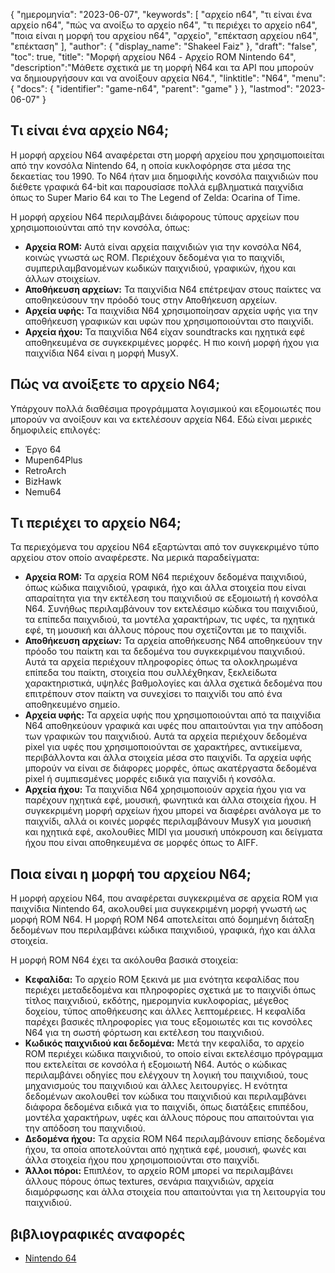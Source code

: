 {
"ημερομηνία": "2023-06-07",
  "keywords": [
"αρχείο n64",
"τι είναι ένα αρχείο n64",
"πώς να ανοίξω το αρχείο n64",
"τι περιέχει το αρχείο n64",
"ποια είναι η μορφή του αρχείου n64",
"αρχείο",
"επέκταση αρχείου n64",
"επέκταση"
],
  "author": {
"display_name": "Shakeel Faiz"
},
"draft": "false",
"toc": true,
"title": "Μορφή αρχείου N64 - Αρχείο ROM Nintendo 64",
  "description":"Μάθετε σχετικά με τη μορφή N64 και τα API που μπορούν να δημιουργήσουν και να ανοίξουν αρχεία N64.",
"linktitle": "N64",
  "menu": {
    "docs": {
      "identifier": "game-n64",
      "parent": "game"
}
},
"lastmod": "2023-06-07"
}

## Τι είναι ένα αρχείο N64;

Η μορφή αρχείου N64 αναφέρεται στη μορφή αρχείου που χρησιμοποιείται από την κονσόλα Nintendo 64, η οποία κυκλοφόρησε στα μέσα της δεκαετίας του 1990. Το N64 ήταν μια δημοφιλής κονσόλα παιχνιδιών που διέθετε γραφικά 64-bit και παρουσίασε πολλά εμβληματικά παιχνίδια όπως το Super Mario 64 και το The Legend of Zelda: Ocarina of Time.

Η μορφή αρχείου N64 περιλαμβάνει διάφορους τύπους αρχείων που χρησιμοποιούνται από την κονσόλα, όπως:

- **Αρχεία ROM:** Αυτά είναι αρχεία παιχνιδιών για την κονσόλα N64, κοινώς γνωστά ως ROM. Περιέχουν δεδομένα για το παιχνίδι, συμπεριλαμβανομένων κωδικών παιχνιδιού, γραφικών, ήχου και άλλων στοιχείων.
- **Αποθήκευση αρχείων:** Τα παιχνίδια N64 επέτρεψαν στους παίκτες να αποθηκεύσουν την πρόοδό τους στην Αποθήκευση αρχείων.
- **Αρχεία υφής:** Τα παιχνίδια N64 χρησιμοποίησαν αρχεία υφής για την αποθήκευση γραφικών και υφών που χρησιμοποιούνται στο παιχνίδι.
- **Αρχεία ήχου:** Τα παιχνίδια N64 είχαν soundtracks και ηχητικά εφέ αποθηκευμένα σε συγκεκριμένες μορφές. Η πιο κοινή μορφή ήχου για παιχνίδια N64 είναι η μορφή MusyX.

## Πώς να ανοίξετε το αρχείο N64;

Υπάρχουν πολλά διαθέσιμα προγράμματα λογισμικού και εξομοιωτές που μπορούν να ανοίξουν και να εκτελέσουν αρχεία N64. Εδώ είναι μερικές δημοφιλείς επιλογές:

- Έργο 64
- Mupen64Plus
- RetroArch
- BizHawk
- Nemu64

## Τι περιέχει το αρχείο N64;

Τα περιεχόμενα του αρχείου N64 εξαρτώνται από τον συγκεκριμένο τύπο αρχείου στον οποίο αναφέρεστε. Να μερικά παραδείγματα:

- **Αρχεία ROM:** Τα αρχεία ROM N64 περιέχουν δεδομένα παιχνιδιού, όπως κώδικα παιχνιδιού, γραφικά, ήχο και άλλα στοιχεία που είναι απαραίτητα για την εκτέλεση του παιχνιδιού σε εξομοιωτή ή κονσόλα N64. Συνήθως περιλαμβάνουν τον εκτελέσιμο κώδικα του παιχνιδιού, τα επίπεδα παιχνιδιού, τα μοντέλα χαρακτήρων, τις υφές, τα ηχητικά εφέ, τη μουσική και άλλους πόρους που σχετίζονται με το παιχνίδι.
- **Αποθήκευση αρχείων:** Τα αρχεία αποθήκευσης N64 αποθηκεύουν την πρόοδο του παίκτη και τα δεδομένα του συγκεκριμένου παιχνιδιού. Αυτά τα αρχεία περιέχουν πληροφορίες όπως τα ολοκληρωμένα επίπεδα του παίκτη, στοιχεία που συλλέχθηκαν, ξεκλείδωτα χαρακτηριστικά, υψηλές βαθμολογίες και άλλα σχετικά δεδομένα που επιτρέπουν στον παίκτη να συνεχίσει το παιχνίδι του από ένα αποθηκευμένο σημείο.
- **Αρχεία υφής:** Τα αρχεία υφής που χρησιμοποιούνται από τα παιχνίδια N64 αποθηκεύουν γραφικά και υφές που απαιτούνται για την απόδοση των γραφικών του παιχνιδιού. Αυτά τα αρχεία περιέχουν δεδομένα pixel για υφές που χρησιμοποιούνται σε χαρακτήρες, αντικείμενα, περιβάλλοντα και άλλα στοιχεία μέσα στο παιχνίδι. Τα αρχεία υφής μπορούν να είναι σε διάφορες μορφές, όπως ακατέργαστα δεδομένα pixel ή συμπιεσμένες μορφές ειδικά για παιχνίδι ή κονσόλα.
- **Αρχεία ήχου:** Τα παιχνίδια N64 χρησιμοποιούν αρχεία ήχου για να παρέχουν ηχητικά εφέ, μουσική, φωνητικά και άλλα στοιχεία ήχου. Η συγκεκριμένη μορφή αρχείων ήχου μπορεί να διαφέρει ανάλογα με το παιχνίδι, αλλά οι κοινές μορφές περιλαμβάνουν MusyX για μουσική και ηχητικά εφέ, ακολουθίες MIDI για μουσική υπόκρουση και δείγματα ήχου που είναι αποθηκευμένα σε μορφές όπως το AIFF.

## Ποια είναι η μορφή του αρχείου N64;

Η μορφή αρχείου N64, που αναφέρεται συγκεκριμένα σε αρχεία ROM για παιχνίδια Nintendo 64, ακολουθεί μια συγκεκριμένη μορφή γνωστή ως μορφή ROM N64. Η μορφή ROM N64 αποτελείται από δομημένη διάταξη δεδομένων που περιλαμβάνει κώδικα παιχνιδιού, γραφικά, ήχο και άλλα στοιχεία.

Η μορφή ROM N64 έχει τα ακόλουθα βασικά στοιχεία:

- **Κεφαλίδα:** Το αρχείο ROM ξεκινά με μια ενότητα κεφαλίδας που περιέχει μεταδεδομένα και πληροφορίες σχετικά με το παιχνίδι όπως τίτλος παιχνιδιού, εκδότης, ημερομηνία κυκλοφορίας, μέγεθος δοχείου, τύπος αποθήκευσης και άλλες λεπτομέρειες. Η κεφαλίδα παρέχει βασικές πληροφορίες για τους εξομοιωτές και τις κονσόλες N64 για τη σωστή φόρτωση και εκτέλεση του παιχνιδιού.
- **Κωδικός παιχνιδιού και δεδομένα:** Μετά την κεφαλίδα, το αρχείο ROM περιέχει κώδικα παιχνιδιού, το οποίο είναι εκτελέσιμο πρόγραμμα που εκτελείται σε κονσόλα ή εξομοιωτή N64. Αυτός ο κώδικας περιλαμβάνει οδηγίες που ελέγχουν τη λογική του παιχνιδιού, τους μηχανισμούς του παιχνιδιού και άλλες λειτουργίες. Η ενότητα δεδομένων ακολουθεί τον κώδικα του παιχνιδιού και περιλαμβάνει διάφορα δεδομένα ειδικά για το παιχνίδι, όπως διατάξεις επιπέδου, μοντέλα χαρακτήρων, υφές και άλλους πόρους που απαιτούνται για την απόδοση του παιχνιδιού.
- **Δεδομένα ήχου:** Τα αρχεία ROM N64 περιλαμβάνουν επίσης δεδομένα ήχου, τα οποία αποτελούνται από ηχητικά εφέ, μουσική, φωνές και άλλα στοιχεία ήχου που χρησιμοποιούνται στο παιχνίδι.
- **Άλλοι πόροι:** Επιπλέον, το αρχείο ROM μπορεί να περιλαμβάνει άλλους πόρους όπως textures, σενάρια παιχνιδιών, αρχεία διαμόρφωσης και άλλα στοιχεία που απαιτούνται για τη λειτουργία του παιχνιδιού.

## βιβλιογραφικές αναφορές
* [Nintendo 64](https://en.wikipedia.org/wiki/Nintendo_64)

